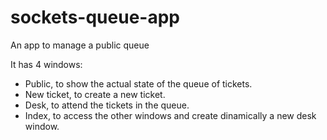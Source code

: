 
# sockets-queue-app
An app to manage a public queue

It has 4 windows:
- Public, to show the actual state of the queue of tickets.
- New ticket, to create a new ticket.
- Desk, to attend the tickets in the queue.
- Index, to access the other windows and create dinamically a new desk window.
